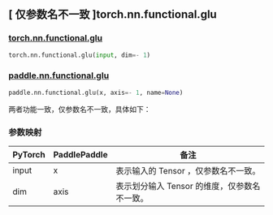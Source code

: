 ## [ 仅参数名不一致 ]torch.nn.functional.glu

### [torch.nn.functional.glu](https://pytorch.org/docs/stable/generated/torch.nn.functional.glu.html?highlight=glu#torch.nn.functional.glu)

```python
torch.nn.functional.glu(input, dim=- 1)
```

### [paddle.nn.functional.glu](https://www.paddlepaddle.org.cn/documentation/docs/zh/develop/api/paddle/nn/functional/glu_cn.html)

```python
paddle.nn.functional.glu(x, axis=- 1, name=None)
```

两者功能一致，仅参数名不一致，具体如下：
### 参数映射

| PyTorch       | PaddlePaddle | 备注                                                   |
| ------------- | ------------ | ------------------------------------------------------ |
| input           | x           | 表示输入的 Tensor ，仅参数名不一致。               |
| dim           | axis           | 表示划分输入 Tensor 的维度，仅参数名不一致。               |
